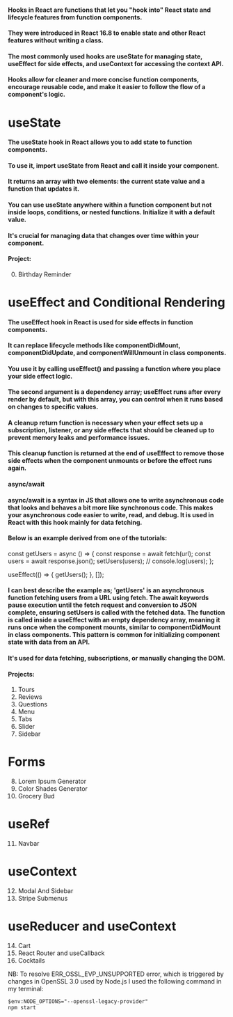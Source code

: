 #### Hooks in React are functions that let you "hook into" React state and lifecycle features from function components. 
#### They were introduced in React 16.8 to enable state and other React features without writing a class. 
#### The most commonly used hooks are useState for managing state, useEffect for side effects, and useContext for accessing the context API.
#### Hooks allow for cleaner and more concise function components, encourage reusable code, and make it easier to follow the flow of a component's logic.

# useState
#### The useState hook in React allows you to add state to function components. 
#### To use it, import useState from React and call it inside your component. 
#### It returns an array with two elements: the current state value and a function that updates it. 
#### You can use useState anywhere within a function component but not inside loops, conditions, or nested functions. Initialize it with a default value. 
#### It's crucial for managing data that changes over time within your component.

#### Project:
00. Birthday Reminder

# useEffect and Conditional Rendering
#### The useEffect hook in React is used for side effects in function components. 
#### It can replace lifecycle methods like componentDidMount, componentDidUpdate, and componentWillUnmount in class components. 
#### You use it by calling useEffect() and passing a function where you place your side effect logic. 
#### The second argument is a dependency array; useEffect runs after every render by default, but with this array, you can control when it runs based on changes to specific values. 
#### A cleanup return function is necessary when your effect sets up a subscription, listener, or any side effects that should be cleaned up to prevent memory leaks and performance issues.
#### This cleanup function is returned at the end of useEffect to remove those side effects when the component unmounts or before the effect runs again.
#### async/await
#### async/await is a syntax in JS that allows one to write asynchronous code that looks and behaves a bit more like synchronous code. This makes your asynchronous code easier to write, read, and debug. It is used in React with this hook mainly for data fetching.
#### Below is an example derived from one of the tutorials:
 const getUsers = async () => {
    const response = await fetch(url);
    const users = await response.json();
    setUsers(users);
    // console.log(users);
  };

  useEffect(() => {
    getUsers();
  }, []);
#### I can best describe the example as; 'getUsers' is an asynchronous function fetching users from a URL using fetch. The await keywords pause execution until the fetch request and conversion to JSON complete, ensuring setUsers is called with the fetched data. The function is called inside a useEffect with an empty dependency array, meaning it runs once when the component mounts, similar to componentDidMount in class components. This pattern is common for initializing component state with data from an API.

#### It's used for data fetching, subscriptions, or manually changing the DOM.

#### Projects: 
01. Tours
02. Reviews
03. Questions
04. Menu
05. Tabs
06. Slider
07. Sidebar

# Forms
08. Lorem Ipsum Generator
09. Color Shades Generator
10. Grocery Bud

# useRef
11. Navbar

# useContext
12. Modal And Sidebar
13. Stripe Submenus

# useReducer and useContext
14. Cart
15. React Router and useCallback
16. Cocktails


NB: To resolve ERR_OSSL_EVP_UNSUPPORTED error, which is triggered by changes in OpenSSL 3.0 used by Node.js I used the following command in my terminal:
```
$env:NODE_OPTIONS="--openssl-legacy-provider" 
npm start
```
